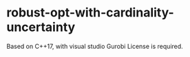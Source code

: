 # robust-opt-with-cardinality-uncertainty

Based on C++17, with visual studio
Gurobi License is required.
